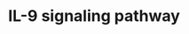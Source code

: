---
annotations:
- type: Pathway Ontology
  value: interleukin-9 signaling pathway
authors:
- A.Pandey
- MaintBot
- Christine Chichester
- Mkutmon
- Eweitz
description: ''
last-edited: 2021-05-16
organisms:
- Rattus norvegicus
redirect_from:
- /index.php/Pathway:WP8
- /instance/WP8
schema-jsonld:
- '@context': https://schema.org/
  '@id': https://wikipathways.github.io/pathways/WP8.html
  '@type': Dataset
  creator:
    '@type': Organization
    name: WikiPathways
  description: ''
  keywords:
  - Map2k1
  - Pik3r1
  - Grb2
  - Stat5b
  - Il2rg
  - Stat1
  - Irs2
  - Il9
  - Shc1
  - Jak3
  - Ptpn11
  - Socs3
  - Jak1
  - Akt1
  - Mapk1
  - Irs1
  - Vcp
  - Map2k2
  - TYK2
  - Stat3
  - Mapk3
  - Stat5a
  - Il9r
  - Kat5
  license: CC0
  name: IL-9 signaling pathway
seo: CreativeWork
title: IL-9 signaling pathway
wpid: WP8
---
